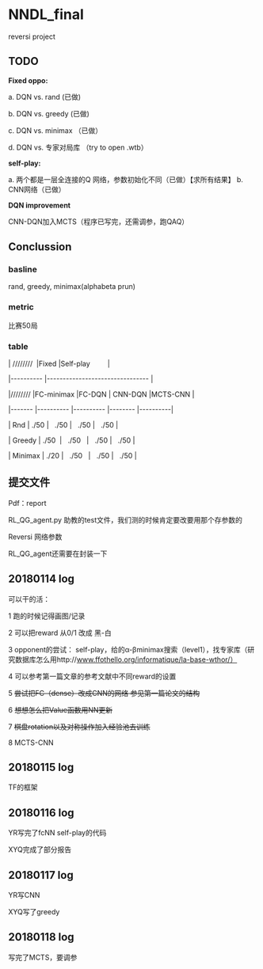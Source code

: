 # NNDL_final

reversi project

## TODO

**Fixed oppo:**

a. DQN vs. rand (已做)

b. DQN vs. greedy (已做)

c. DQN vs. minimax （已做）

d. DQN vs. 专家对局库 （try to open .wtb）


**self-play:**

a. 两个都是一层全连接的Q 网络，参数初始化不同（已做）【求所有结果】
b. CNN网络（已做）

**DQN improvement**

CNN-DQN加入MCTS（程序已写完，还需调参，跑QAQ）


## Conclussion
### basline
rand, greedy, minimax(alphabeta prun)

### metric
比赛50局

### table

| ////////   |Fixed		  |Self-play					           		|  		    

|----------	|--------------------------------	|

|//////// |FC-minimax	|FC-DQN		  | CNN-DQN  |MCTS-CNN	|

|-------  |----------	|----------	|--------  |----------|

| Rnd		  |			./50  |	    ./50  |    ./50  |    ./50  |

| Greedy	|			./50  |    ./50   |    ./50  |    ./50  |

| Minimax	|			./20  |    ./50   |    ./50  |    ./50  |


## 提交文件

Pdf：report

RL_QG_agent.py 助教的test文件，我们测的时候肯定要改要用那个存参数的

Reversi 网络参数

RL_QG_agent还需要在封装一下


## 20180114 log

可以干的活：

1 跑的时候记得画图/记录

2 可以把reward 从0/1 改成 黑-白

3 opponent的尝试： self-play，给的α-βminimax搜索（level1），找专家库（研究数据库怎么用http://www.ffothello.org/informatique/la-base-wthor/）

4 可以参考第一篇文章的参考文献中不同reward的设置

5 ~~尝试把FC（dense）改成CNN的网络 参见第一篇论文的结构~~

6 ~~想想怎么把Value函数用NN更新~~

7 ~~棋盘rotation以及对称操作加入经验池去训练~~

8 MCTS-CNN

## 20180115 log

TF的框架

## 20180116 log

YR写完了fcNN self-play的代码

XYQ完成了部分报告

## 20180117 log

YR写CNN

XYQ写了greedy

## 20180118 log
写完了MCTS，要调参
